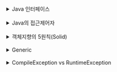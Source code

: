 
<details>
<summary>Java 인터페이스</summary>
<div markdown="1">

자바 인터페이스는 명세서와 같은 역할을 하고, 필수적으로 구현해야하는 메소드, 변수 등을 선언하여 
공동 개발시 실수나 누락없이 사용할 수 있도록 한다. 

</div>
</details>
<br>
  
<details>
<summary>Java의 접근제어자</summary>
<div markdown="1">

public, Protected, private 등 접근을 허용하는 범위를 제한하여 보안성을 높인다.  
예를 들면, 다른 패키지에서 접근, 다른 클래스에 다른 접근 등
</div>
</details>
<br>

<details>
<summary>객체지향의 5원칙(Solid) </summary>
<div markdown="1">

SRP(Single Responsibility Principle): 단일 책임 원칙
OCP(Open Closed Priciple): 개방 폐쇄 원칙
LSP(Listov Substitution Priciple): 리스코프 치환 원칙
ISP(Interface Segregation Principle): 인터페이스 분리 원칙
DIP(Dependency Inversion Principle): 의존 역전 원칙

https://devlog-wjdrbs96.tistory.com/380


</div>
</details>
<br>

<details>
<summary>Generic</summary>
<div markdown="1">

**제네릭(Generic)은 클래스 내부에서 지정하는 것이 아닌 외부에서 사용자에 의해 지정되는 것을 의미**

특정(Specific) 타입을 미리 지정해주는 것이 아닌 필요에 의해 지정할 수 있도록 하는 일반(Generic) 타입이라는 것이다.


- **Generic(제네릭)의 장점**

**1.** 제네릭을 사용하면 잘못된 타입이 들어올 수 있는 것을 컴파일 단계에서 방지할 수 있다.

**2.** 클래스 외부에서 타입을 지정해주기 때문에 따로 타입을 체크하고 변환해줄 필요가 없다. 즉, 관리하기가 편하다.

**3.** 비슷한 기능을 지원하는 경우 코드의 재사용성이 높아진다.

- **Generic(제네릭) 사용방법**

보통 제네릭은 아래 표의 타입들이 많이 쓰인다.

클래스에서 지정한 제네릭유형과 별도로 메소드에서 독립적으로 제네릭 유형을 선언하여 쓸 수 있다.

그럼 위와같은 방식이 왜 필요한가? 바로 **'정적 메소드로 선언할 때 필요'**하기 때문이다.

생각해보자. 앞서 제네릭은 유형을 외부에서 지정해준다고 했다. 즉 해당 클래스 객체가 인스턴스화 했을 때, 쉽게 말해 new 생성자로 클래스 객체를 생성하고 <> 괄호 사이에 파라미터로 넘겨준 타입으로 지정이 된다는 뜻이다.

**제네릭이 사용되는 메소드를 정적메소드로 두고 싶은 경우 제네릭 클래스와 별도로 독립적인 제네릭이 사용되어야 한다**

</div>
</details>
<br>


<details>
<summary>CompileException vs RuntimeException</summary>
<div markdown="1">

**두 예외는 컴파일 시 예외를 처리를 확인하는 지 여부의 차이만 있을 뿐 모두 예외 처리가 필요하다.** 
<br>

- CompileException (= 일반예외)
 자바소스를 컴파일하는 과정에서 예외 처리 코드가 필요한지 검사한다. 예외 처리 코드가 없다면 컴파일 오류가 발생한다.
<br>   

- RuntimeException (= 실행예외)
  컴파일 과정에서 예외 처리 코드를 검사하지 않는 예외
  - NullPointException 
    객체 등 null로 선언된 인스턴스에 관한 메소드 호출 하거나 참조하는 경우
  - ArrayIndexOutOfBoundsException
    배열 인덱스보다 초과한 인덱스로 구할때  
  - NumberFormatException 
    형변환 파싱시 에러 나는 경우 

</div>
</details>
<br>